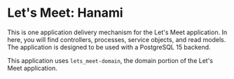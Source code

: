 # Let's Meet: Hanami

This is one application delivery mechanism for the Let's Meet application. In here, you will find controllers, processes, service objects, and read models. The application is designed to be used with a PostgreSQL 15 backend.

This application uses `lets_meet-domain`, the domain portion of the Let's Meet application.
